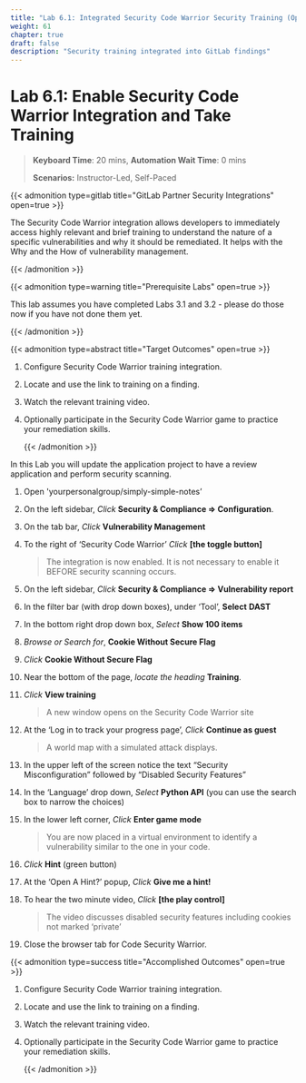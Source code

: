 ```yaml
---
title: "Lab 6.1: Integrated Security Code Warrior Security Training (Optional)"
weight: 61
chapter: true
draft: false
description: "Security training integrated into GitLab findings"
---
```


# Lab 6.1: Enable Security Code Warrior Integration and Take Training

> **Keyboard Time**: 20 mins, **Automation Wait Time**: 0 mins
>
> **Scenarios:** Instructor-Led, Self-Paced

{{< admonition type=gitlab title="GitLab Partner Security Integrations" open=true >}}

The Security Code Warrior integration allows developers to immediately access highly relevant and brief training to understand the nature of a specific vulnerabilities and why it should be remediated. It helps with the Why and the How of vulnerability management.

{{< /admonition >}}

{{< admonition type=warning title="Prerequisite Labs" open=true >}}

This lab assumes you have completed Labs 3.1 and 3.2 - please do those now if you have not done them yet.

{{< /admonition >}}

{{< admonition type=abstract title="Target Outcomes" open=true >}}

1. Configure Security Code Warrior training integration.

2. Locate and use the link to training on a finding.

3. Watch the relevant training video.

4. Optionally participate in the Security Code Warrior game to practice your remediation skills.

   {{< /admonition >}}

In this Lab you will update the application project to have a review application and perform security scanning.

1. Open 'yourpersonalgroup/simply-simple-notes’

2. On the left sidebar, *Click* **Security & Compliance => Configuration**.

3. On the tab bar, *Click* **Vulnerability Management**

4. To the right of ‘Security Code Warrior’ *Click* **[the toggle button]**

   > The integration is now enabled. It is not necessary to enable it BEFORE security scanning occurs.

5. On the left sidebar, *Click* **Security & Compliance => Vulnerability report**

6. In the filter bar (with drop down boxes), under ‘Tool’, **Select** **DAST**

7. In the bottom right drop down box, *Select* **Show 100 items**

8. *Browse or Search for*, **Cookie Without Secure Flag**

9. *Click* **Cookie Without Secure Flag** 

10. Near the bottom of the page, *locate the heading* **Training**.

11. *Click* **View training**

    > A new window opens on the Security Code Warrior site

12. At the ‘Log in to track your progress page’, *Click* **Continue as guest**

    > A world map with a simulated attack displays.

13. In the upper left of the screen notice the text “Security Misconfiguration” followed by “Disabled Security Features”

14. In the ‘Language’ drop down, *Select* **Python API** (you can use the search box to narrow the choices)

15. In the lower left corner, *Click* **Enter game mode**

    > You are now placed in a virtual environment to identify a vulnerability similar to the one in your code.

16. *Click* **Hint** (green button)

17. At the ‘Open A Hint?’ popup, *Click* **Give me a hint!**

18. To hear the two minute video, *Click* **[the play control]**

    > The video discusses disabled security features including cookies not marked ‘private’

19. Close the browser tab for Code Security Warrior.

{{< admonition type=success title="Accomplished Outcomes" open=true >}}

1. Configure Security Code Warrior training integration.

2. Locate and use the link to training on a finding.

3. Watch the relevant training video.

4. Optionally participate in the Security Code Warrior game to practice your remediation skills.

   {{< /admonition >}}
